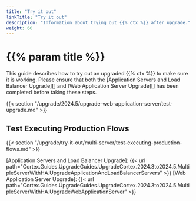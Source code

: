 ```yaml
---
title: "Try it out"
linkTitle: "Try it out"
description: "Information about trying out {{% ctx %}} after upgrade."
weight: 60
---
```


# {{% param title %}}

This guide describes how to try out an upgraded {{% ctx %}} to make sure it is working. Please ensure that both the [Application Servers and Load Balancer Upgrade][] and [Web Application Server Upgrade][] has been completed before taking these steps.

{{< section "/upgrade/2024.5/upgrade-web-application-server/test-upgrade.md" >}}

## Test Executing Production Flows

{{< section "/upgrade/try-it-out/multi-server/test-executing-production-flows.md" >}}

[Application Servers and Load Balancer Upgrade]: {{< url path="Cortex.Guides.UpgradeGuides.UpgradeCortex.2024.3to2024.5.MultipleServerWithHA.UpgradeApplicationAndLoadBalancerServers" >}}
[Web Application Server Upgrade]: {{< url path="Cortex.Guides.UpgradeGuides.UpgradeCortex.2024.3to2024.5.MultipleServerWithHA.UpgradeWebApplicationServer" >}}
